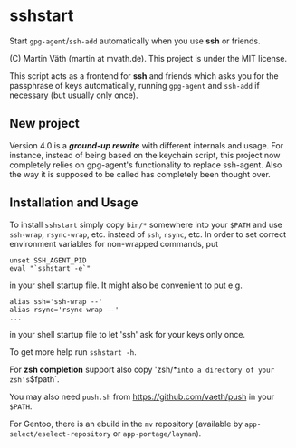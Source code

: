 # sshstart

Start `gpg-agent`/`ssh-add` automatically when you use __ssh__ or friends.

(C) Martin Väth (martin at mvath.de).
This project is under the MIT license.

This script acts as a frontend for __ssh__ and friends which asks you for
the passphrase of keys automatically, running `gpg-agent` and `ssh-add`
if necessary (but usually only once).

## New project

Version 4.0 is a ***ground-up rewrite*** with different internals and usage.
For instance, instead of being based on the keychain script, this project now
completely relies on gpg-agent's functionality to replace ssh-agent.
Also the way it is supposed to be called has completely been thought over.

## Installation and Usage

To install `sshstart` simply copy `bin/*` somewhere into your `$PATH`
and use `ssh-wrap`, `rsync-wrap`, etc. instead of `ssh`, `rsync`, etc.
In order to set correct environment variables for non-wrapped commands, put
```
unset SSH_AGENT_PID
eval "`sshstart -e`"
```
in your shell startup file. It might also be convenient to put e.g.
```
alias ssh='ssh-wrap --'
alias rsync='rsync-wrap --'
...
```
in your shell startup file to let 'ssh' ask for your keys only once.

To get more help run `sshstart -h`.

For __zsh completion__ support also copy 'zsh/*` into a directory of
your zsh's `$fpath`.

You may also need `push.sh` from https://github.com/vaeth/push in your `$PATH`.

For Gentoo, there is an ebuild in the `mv` repository
(available by `app-select/eselect-repository` or `app-portage/layman`).
